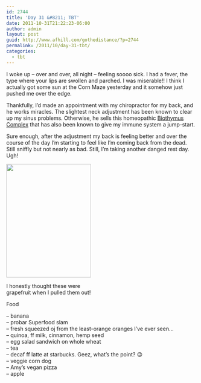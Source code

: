 ```yaml
---
id: 2744
title: 'Day 31 &#8211; TBT'
date: 2011-10-31T21:22:23-06:00
author: admin
layout: post
guid: http://www.afhill.com/gothedistance/?p=2744
permalink: /2011/10/day-31-tbt/
categories:
  - tbt
---
```

I woke up &#8211; over and over, all night &#8211; feeling soooo sick. I had a fever, the type where your lips are swollen and parched. I was miserable!! I think I actually got some sun at the Corn Maze yesterday and it somehow just pushed me over the edge. 

Thankfully, I&#8217;d made an appointment with my chiropractor for my back, and he works miracles. The slightest neck adjustment has been known to clear up my sinus problems. Otherwise, he sells this homeopathic [Biothymus Complex](http://www.ndinutraceuticals.com/health-concerns/details/294/9/endocrine-support/bio-thymus-complex---1-oz) that has also been known to give my immune system a jump-start. 

Sure enough, after the adjustment my back is feeling better and over the course of the day I&#8217;m starting to feel like I&#8217;m coming back from the dead. Still sniffly but not nearly as bad. Still, I&#8217;m taking another danged rest day. Ugh!

<div id="attachment_2749" style="width: 234px" class="wp-caption alignright">
  <a href="http://www.afhill.com/gothedistance/wp-content/uploads/2011/10/20111031-185526.jpg"><img aria-describedby="caption-attachment-2749" src="http://www.afhill.com/gothedistance/wp-content/uploads/2011/10/20111031-185526-224x300.jpg" alt="" title="Oranges?" width="224" height="300" class="size-medium wp-image-2749" /></a>
  
  <p id="caption-attachment-2749" class="wp-caption-text">
    I honestly thought these were grapefruit when I pulled them out!
  </p>
</div>Food

  
&#8211; banana  
&#8211; probar Superfood slam  
&#8211; fresh squeezed oj from the least-orange oranges I&#8217;ve ever seen&#8230;  
&#8211; quinoa, ff milk, cinnamon, hemp seed  
&#8211; egg salad sandwich on whole wheat  
&#8211; tea  
&#8211; decaf ff latte at starbucks. Geez, what&#8217;s the point? 😉  
&#8211; veggie corn dog  
&#8211; Amy&#8217;s vegan pizza  
&#8211; apple